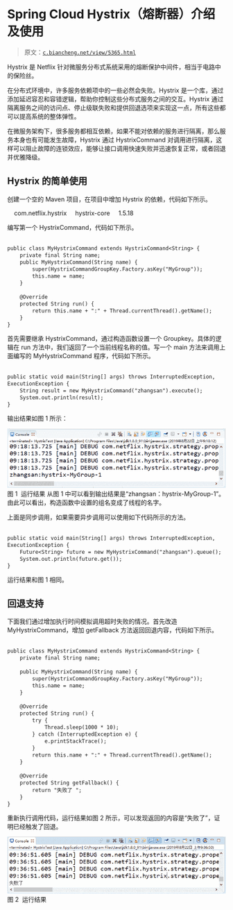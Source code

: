 # Spring Cloud Hystrix（熔断器）介绍及使用

> 原文：[`c.biancheng.net/view/5365.html`](http://c.biancheng.net/view/5365.html)

Hystrix 是 Netflix 针对微服务分布式系统采用的熔断保护中间件，相当于电路中的保险丝。

在分布式环境中，许多服务依赖项中的一些必然会失败。Hystrix 是一个库，通过添加延迟容忍和容错逻辑，帮助你控制这些分布式服务之间的交互。Hystrix 通过隔离服务之间的访问点、停止级联失败和提供回退选项来实现这一点，所有这些都可以提高系统的整体弹性。

在微服务架构下，很多服务都相互依赖，如果不能对依赖的服务进行隔离，那么服务本身也有可能发生故障，Hystrix 通过 HystrixCommand 对调用进行隔离，这样可以阻止故障的连锁效应，能够让接口调用快速失败并迅速恢复正常，或者回退并优雅降级。

## Hystrix 的简单使用

创建一个空的 Maven 项目，在项目中增加 Hystrix 的依赖，代码如下所示。

<dependency>
    <groupId>com.netflix.hystrix</groupId>
    <artifactId>hystrix-core</artifactId>
    <version>1.5.18</version>
</dependency>

编写第一个 HystrixCommand，代码如下所示。

```

public class MyHystrixCommand extends HystrixCommand<String> {
    private final String name;
    public MyHystrixCommand(String name) {
        super(HystrixCommandGroupKey.Factory.asKey("MyGroup"));
        this.name = name;
    }

    @Override
    protected String run() {
        return this.name + ":" + Thread.currentThread().getName();
    }
}
```

首先需要继承 HystrixCommand，通过构造函数设置一个 Groupkey。具体的逻辑在 run 方法中，我们返回了一个当前线程名称的值。写一个 main 方法来调用上面编写的 MyHystrixCommand 程序，代码如下所示。

```

public static void main(String[] args) throws InterruptedException, ExecutionException {
    String result = new MyHystrixCommand("zhangsan").execute();
    System.out.println(result);
}
```

输出结果如图 1 所示：

![运行结果](img/15a68b0fc6e455b242229ee746fb23cd.png)
图 1  运行结果
从图 1 中可以看到输出结果是“zhangsan：hystrix-MyGroup-1”。由此可以看出，构造函数中设置的组名变成了线程的名字。

上面是同步调用，如果需要异步调用可以使用如下代码所示的方法。

```

public static void main(String[] args) throws InterruptedException, ExecutionException {
    Future<String> future = new MyHystrixCommand("zhangsan").queue();
    System.out.println(future.get());
}
```

运行结果和图 1 相同。

## 回退支持

下面我们通过增加执行时间模拟调用超时失败的情况。首先改造 MyHystrixCommand，增加 getFallback 方法返回回退内容，代码如下所示。

```

public class MyHystrixCommand extends HystrixCommand<String> {
    private final String name;

    public MyHystrixCommand(String name) {
        super(HystrixCommandGroupKey.Factory.asKey("MyGroup"));
        this.name = name;
    }

    @Override
    protected String run() {
        try {
            Thread.sleep(1000 * 10);
        } catch (InterruptedException e) {
            e.printStackTrace();
        }
        return this.name + ":" + Thread.currentThread().getName();
    }

    @Override
    protected String getFallback() {
        return "失败了 ";
    }
}
```

重新执行调用代码，运行结果如图 2 所示，可以发现返回的内容是“失败了”，证明已经触发了回退。

![运行结果](img/b6d5f4d171cc5b32d2068801b6d92748.png)
图 2  运行结果